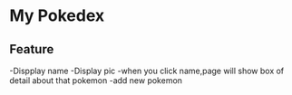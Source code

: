 # My Pokedex

## Feature
-Dispplay name
-Display pic
-when you click name,page will show box of detail about that pokemon
-add new pokemon
